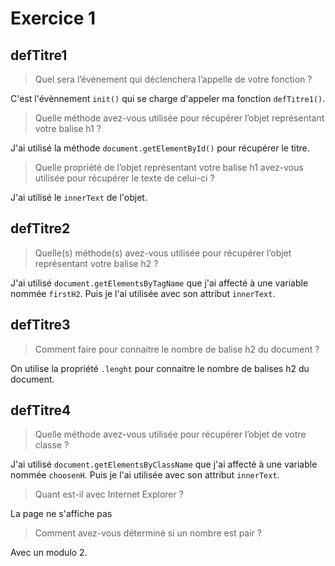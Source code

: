 # Exercice 1

## defTitre1

> Quel sera l’évènement qui déclenchera l’appelle de votre fonction ?

C'est l'évènnement ``init()`` qui se charge d'appeler ma fonction ``defTitre1()``.

> Quelle méthode avez-vous utilisée pour récupérer l’objet représentant votre balise h1 ?

J'ai utilisé la méthode ``document.getElementById()`` pour récupérer le titre.

> Quelle propriété de l’objet représentant votre balise h1 avez-vous utilisée pour récupérer le texte de celui-ci ?

J'ai utilisé le ``innerText`` de l'objet.

## defTitre2

> Quelle(s) méthode(s) avez-vous utilisée pour récupérer l’objet représentant votre balise h2 ?

J'ai utilisé ``document.getElementsByTagName`` que j'ai affecté à une variable nommée ``firstH2``. Puis je l'ai utilisée avec son attribut ``innerText``.

## defTitre3

> Comment faire pour connaitre le nombre de balise h2 du document ?

On utilise la propriété ``.lenght`` pour connaitre le nombre de balises h2 du document.

## defTitre4

> Quelle méthode avez-vous utilisée pour récupérer l’objet de votre classe ?

J'ai utilisé ``document.getElementsByClassName`` que j'ai affecté à une variable nommée ``choosenH``. Puis je l'ai utilisée avec son attribut ``innerText``.

> Quant est-il avec Internet Explorer ?

La page ne s'affiche pas

> Comment avez-vous déterminé si un nombre est pair ?

Avec un modulo 2.











